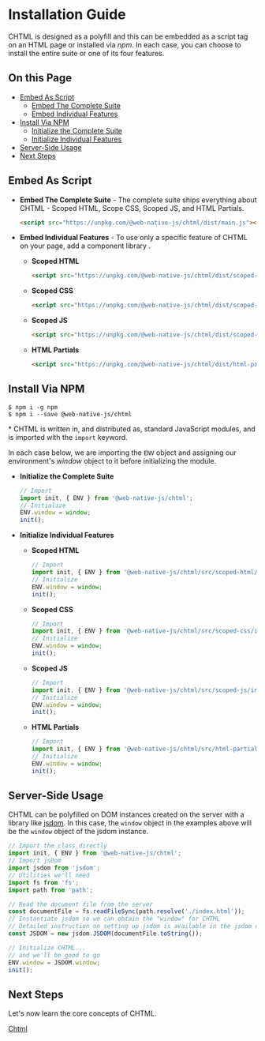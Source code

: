 # Installation Guide

CHTML is designed as a polyfill and this can be embedded as a script tag on an HTML page or installed via *npm*. In each case, you can choose to install the entire suite or one of its four features.

## On this Page

+ [Embed As Script](#embed-as-script)
  + [Embed The Complete Suite](#embed-the-complete-suite)
  + [Embed Individual Features](#embed-individual-features)
+ [Install Via NPM](#install-via-npm)
  + [Initialize the Complete Suite](#initialize-the-complete-suite)
  + [Initialize Individual Features](#initialize-individual-features)
+ [Server-Side Usage](#server-side-usage)
+ [Next Steps](#next-steps)

## Embed As Script 

+ **Embed The Complete Suite** - The complete suite ships everything about CHTML - Scoped HTML, Scope CSS, Scoped JS, and HTML Partials.

  ```html
  <script src="https://unpkg.com/@web-native-js/chtml/dist/main.js"></script>
  ```

+ **Embed Individual Features** - To use only a specific feature of CHTML on your page, add a component library .

  + **Scoped HTML**

    ```html
    <script src="https://unpkg.com/@web-native-js/chtml/dist/scoped-html.js"></script>
    ```

  + **Scoped CSS**

    ```html
    <script src="https://unpkg.com/@web-native-js/chtml/dist/scoped-css.js"></script>
    ```

  + **Scoped JS**

    ```html
    <script src="https://unpkg.com/@web-native-js/chtml/dist/scoped-js.js"></script>
    ```

  + **HTML Partials**

    ```html
    <script src="https://unpkg.com/@web-native-js/chtml/dist/html-partials.js"></script>
    ```

## Install Via NPM

```text
$ npm i -g npm
$ npm i --save @web-native-js/chtml
```

\* CHTML is written in, and distributed as, standard JavaScript modules, and is imported with the `import` keyword.

In each case below, we are importing the `ENV` object and assigning our environment's *window* object to it before initializing the module.

+ **Initialize the Complete Suite**

  ```js
  // Import
  import init, { ENV } from '@web-native-js/chtml';
  // Initialize
  ENV.window = window;
  init();
  ```

+ **Initialize Individual Features**

  + **Scoped HTML**
    
    ```js
    // Import
    import init, { ENV } from '@web-native-js/chtml/src/scoped-html/index.js';
    // Initialize
    ENV.window = window;
    init();
    ```

  + **Scoped CSS**
    
    ```js
    // Import
    import init, { ENV } from '@web-native-js/chtml/src/scoped-css/index.js';
    // Initialize
    ENV.window = window;
    init();
    ```

  + **Scoped JS**
    
    ```js
    // Import
    import init, { ENV } from '@web-native-js/chtml/src/scoped-js/index.js';
    // Initialize
    ENV.window = window;
    init();
    ```

  + **HTML Partials**
    
    ```js
    // Import
    import init, { ENV } from '@web-native-js/chtml/src/html-partials/index.js';
    // Initialize
    ENV.window = window;
    init();
    ```

## Server-Side Usage

CHTML can be polyfilled on DOM instances created on the server with a library like [jsdom](https://github.com/jsdom/jsdom). In this case, the `window` object in the examples above will be the `window` object of the jsdom instance.


```js
// Import the class directly
import init, { ENV } from '@web-native-js/chtml';
// Import jsDom
import jsdom from 'jsdom';
// Utilities we'll need
import fs from 'fs';
import path from 'path';

// Read the document file from the server
const documentFile = fs.readFileSync(path.resolve('./index.html'));
// Instantiate jsdom so we can obtain the "window" for CHTML
// Detailed instruction on setting up jsdom is available in the jsdom docs
const JSDOM = new jsdom.JSDOM(documentFile.toString());

// Initialize CHTML...
// and we'll be good to go
ENV.window = JSDOM.window;
init();
```

## Next Steps

Let's now learn the core concepts of CHTML.

[Chtml](/chtml/)



